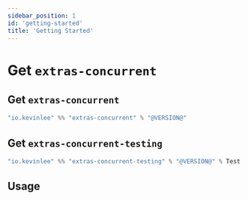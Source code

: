 ```yaml
---
sidebar_position: 1
id: 'getting-started'
title: 'Getting Started'
---
```


# Get `extras-concurrent`
## Get `extras-concurrent`
```scala
"io.kevinlee" %% "extras-concurrent" % "@VERSION@"
```

## Get `extras-concurrent-testing`
```scala
"io.kevinlee" %% "extras-concurrent-testing" % "@VERSION@" % Test
```

## Usage
